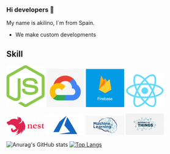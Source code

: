 ### Hi developers 👋

My name is akilino, I´m from Spain.


- We make custom developments
  

## Skill


<p float="left">
  <img src="./images/nodejs.png" width="100" /> 
  <img src="./images/google.png" width="100" />
  <img src="./images/firebase.png" width="100" /> 
  <img src="./images/react.png" width="100" />
</p>
<p float="left">
  <img src="./images/nestjs.png" width="100" /> 
  <img src="./images/azure.png" width="100" />
  <img src="./images/machine.png" width="100" />
  <img src="./images/iot.png" width="100" />
</p>
 
![Anurag's GitHub stats](https://github-readme-stats.vercel.app/api?username=akilinomendez&count_private=true&show_icons=true&theme=radical&include_all_commits=true)
[![Top Langs](https://github-readme-stats.vercel.app/api/top-langs/?username=akilinomendez&layout=compact)](https://github.com/anuraghazra/github-readme-stats)
